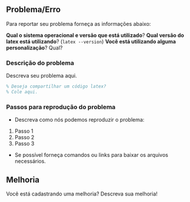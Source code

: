 ## Problema/Erro

Para reportar seu problema forneça as informações abaixo:

**Qual o sistema operacional e versão que está utilizado**?
**Qual versão do latex está utilizando**? (`latex --version`)
**Você está utilizando alguma personalização**? Qual?

### Descrição do problema

Descreva seu problema aqui.


```tex
% Deseja compartilhar um código latex?
% Cole aqui.

```

### Passos para reprodução do problema

- Descreva como nós podemos reproduzir o problema:

1. Passo 1
1. Passo 2
1. Passo 3

- Se possível forneça comandos ou links para baixar os arquivos necessários.

## Melhoria

Você está cadastrando uma melhoria? Descreva sua melhoria!
